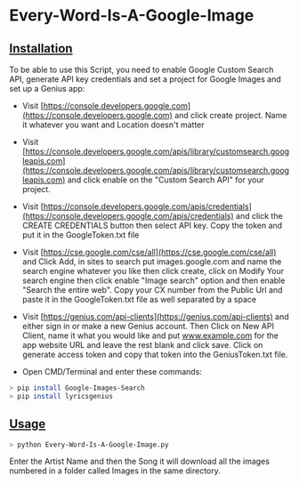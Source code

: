 # Every-Word-Is-A-Google-Image
## [Installation](#installation)
To be able to use this Script, you need to enable Google Custom Search API, generate API key credentials and set a project for Google Images and set up a Genius app:
-   Visit [https://console.developers.google.com](https://console.developers.google.com) and click create project. Name it whatever you want and Location doesn't matter

-   Visit [https://console.developers.google.com/apis/library/customsearch.googleapis.com](https://console.developers.google.com/apis/library/customsearch.googleapis.com) and click enable on the "Custom Search API" for your project.

-   Visit [https://console.developers.google.com/apis/credentials](https://console.developers.google.com/apis/credentials) and click the CREATE CREDENTIALS button then select API key. Copy the token and put it in the GoogleToken.txt file

-   Visit [https://cse.google.com/cse/all](https://cse.google.com/cse/all) and Click Add, in sites to search put images.google.com and name the search engine whatever you like then click create, click on Modify Your search engine then click enable "Image search" option and then enable "Search the entire web". Copy your CX number from the Public Url and paste it in the GoogleToken.txt file as well separated by a space
- Visit [https://genius.com/api-clients](https://genius.com/api-clients) and either sign in or make a new Genius account. Then Click on New API Client, name it what you would like and put www.example.com for the app website URL and leave the rest blank and click save. Click on generate access token and copy that token into the GeniusToken.txt file.

- Open CMD/Terminal and enter these commands:
```bash
> pip install Google-Images-Search
> pip install lyricsgenius
```

## [Usage](#Usage)
```bash
> python Every-Word-Is-A-Google-Image.py
```
Enter the Artist Name and then the Song it will download all the images numbered in a folder called Images in the same directory.
